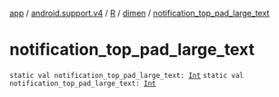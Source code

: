 [app](../../../index.md) / [android.support.v4](../../index.md) / [R](../index.md) / [dimen](index.md) / [notification_top_pad_large_text](.)

# notification_top_pad_large_text

`static val notification_top_pad_large_text: `[`Int`](https://kotlinlang.org/api/latest/jvm/stdlib/kotlin/-int/index.html)
`static val notification_top_pad_large_text: `[`Int`](https://kotlinlang.org/api/latest/jvm/stdlib/kotlin/-int/index.html)